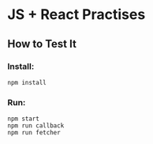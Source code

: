 # JS + React Practises
## How to Test It
### Install:
```shell
npm install
```
### Run:
```shell
npm start
npm run callback
npm run fetcher
```